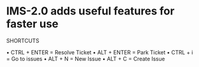 # IMS-2.0 adds useful features for faster use

SHORTCUTS

• CTRL + ENTER = Resolve Ticket
• ALT + ENTER = Park Ticket
• CTRL + i = Go to issues
• ALT + N = New Issue
• ALT + C = Create Issue

